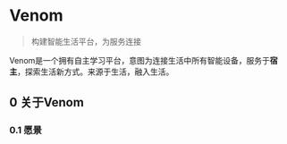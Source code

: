 # Venom
> 构建智能生活平台，为服务连接

Venom是一个拥有自主学习平台，意图为连接生活中所有智能设备，服务于**宿主**，探索生活新方式。来源于生活，融入生活。

## 0 关于Venom



### 0.1 愿景


